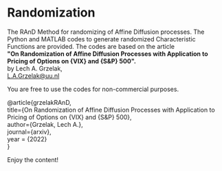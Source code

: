 # Randomization
The RAnD Method for randomizing of Affine Diffusion processes. The Python and MATLAB codes to generate randomized Characteristic Functions are provided.
The codes are based on the article<br /> **"On Randomization of Affine Diffusion Processes with Application to Pricing of Options on {VIX} and {S&P} 500".**<br /> by Lech A. Grzelak,<br /> L.A.Grzelak@uu.nl

You are free to use the codes for non-commercial purposes.

@article{grzelakRAnD,\
  title={On Randomization of Affine Diffusion Processes with Application to Pricing of Options on {VIX} and {S&P} 500},\
  author={Grzelak, Lech A.},\
  journal={arxiv},  \
  year = {2022}\
}

Enjoy the content!
